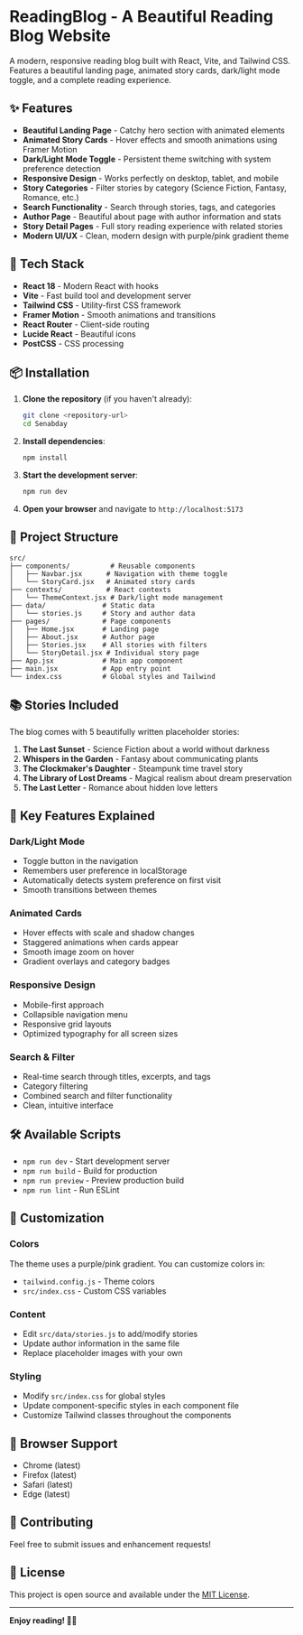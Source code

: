 # ReadingBlog - A Beautiful Reading Blog Website

A modern, responsive reading blog built with React, Vite, and Tailwind CSS. Features a beautiful landing page, animated story cards, dark/light mode toggle, and a complete reading experience.

## ✨ Features

- **Beautiful Landing Page** - Catchy hero section with animated elements
- **Animated Story Cards** - Hover effects and smooth animations using Framer Motion
- **Dark/Light Mode Toggle** - Persistent theme switching with system preference detection
- **Responsive Design** - Works perfectly on desktop, tablet, and mobile
- **Story Categories** - Filter stories by category (Science Fiction, Fantasy, Romance, etc.)
- **Search Functionality** - Search through stories, tags, and categories
- **Author Page** - Beautiful about page with author information and stats
- **Story Detail Pages** - Full story reading experience with related stories
- **Modern UI/UX** - Clean, modern design with purple/pink gradient theme

## 🚀 Tech Stack

- **React 18** - Modern React with hooks
- **Vite** - Fast build tool and development server
- **Tailwind CSS** - Utility-first CSS framework
- **Framer Motion** - Smooth animations and transitions
- **React Router** - Client-side routing
- **Lucide React** - Beautiful icons
- **PostCSS** - CSS processing

## 📦 Installation

1. **Clone the repository** (if you haven't already):
   ```bash
   git clone <repository-url>
   cd Senabday
   ```

2. **Install dependencies**:
   ```bash
   npm install
   ```

3. **Start the development server**:
   ```bash
   npm run dev
   ```

4. **Open your browser** and navigate to `http://localhost:5173`

## 🎨 Project Structure

```
src/
├── components/          # Reusable components
│   ├── Navbar.jsx      # Navigation with theme toggle
│   └── StoryCard.jsx   # Animated story cards
├── contexts/           # React contexts
│   └── ThemeContext.jsx # Dark/light mode management
├── data/              # Static data
│   └── stories.js     # Story and author data
├── pages/             # Page components
│   ├── Home.jsx       # Landing page
│   ├── About.jsx      # Author page
│   ├── Stories.jsx    # All stories with filters
│   └── StoryDetail.jsx # Individual story page
├── App.jsx            # Main app component
├── main.jsx           # App entry point
└── index.css          # Global styles and Tailwind
```

## 📚 Stories Included

The blog comes with 5 beautifully written placeholder stories:

1. **The Last Sunset** - Science Fiction about a world without darkness
2. **Whispers in the Garden** - Fantasy about communicating plants
3. **The Clockmaker's Daughter** - Steampunk time travel story
4. **The Library of Lost Dreams** - Magical realism about dream preservation
5. **The Last Letter** - Romance about hidden love letters

## 🎯 Key Features Explained

### Dark/Light Mode
- Toggle button in the navigation
- Remembers user preference in localStorage
- Automatically detects system preference on first visit
- Smooth transitions between themes

### Animated Cards
- Hover effects with scale and shadow changes
- Staggered animations when cards appear
- Smooth image zoom on hover
- Gradient overlays and category badges

### Responsive Design
- Mobile-first approach
- Collapsible navigation menu
- Responsive grid layouts
- Optimized typography for all screen sizes

### Search & Filter
- Real-time search through titles, excerpts, and tags
- Category filtering
- Combined search and filter functionality
- Clean, intuitive interface

## 🛠️ Available Scripts

- `npm run dev` - Start development server
- `npm run build` - Build for production
- `npm run preview` - Preview production build
- `npm run lint` - Run ESLint

## 🎨 Customization

### Colors
The theme uses a purple/pink gradient. You can customize colors in:
- `tailwind.config.js` - Theme colors
- `src/index.css` - Custom CSS variables

### Content
- Edit `src/data/stories.js` to add/modify stories
- Update author information in the same file
- Replace placeholder images with your own

### Styling
- Modify `src/index.css` for global styles
- Update component-specific styles in each component file
- Customize Tailwind classes throughout the components

## 📱 Browser Support

- Chrome (latest)
- Firefox (latest)
- Safari (latest)
- Edge (latest)

## 🤝 Contributing

Feel free to submit issues and enhancement requests!

## 📄 License

This project is open source and available under the [MIT License](LICENSE).

---

**Enjoy reading! 📖✨** 